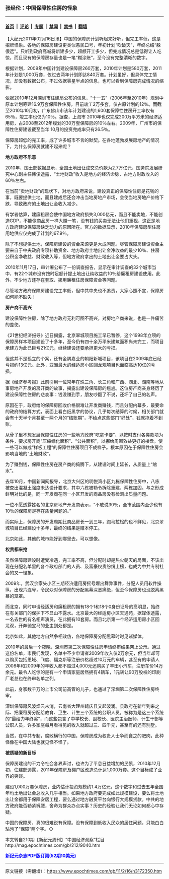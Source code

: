 ### 张经伦：中国保障性住房的怪象

---

#### [首页](../../../..?n3172350) &nbsp;|&nbsp; [评论](../../../../../epoch-comment?n3172350) &nbsp;|&nbsp; [专题](../../../../../epoch-special?n3172350) &nbsp;|&nbsp; [禁闻](../../../../../epoch-news?n3172350) &nbsp;|&nbsp; [禁书](../../../../../books?n3172350) &nbsp;|&nbsp; [翻墙](https://github.com/gfw-breaker/nogfw/blob/master/README.md?n3172350)


<div class="post_content" id="artbody" itemprop="articleBody">
 <!-- article content begin -->
 <p>
  【大纪元2011年02月16日讯】中国的保障房计划听起来好听，但完工率低，这是招牌怪象。各地的保障房建设更类似愚民口号，年初计划“吹破天”，年终总结“躲很远”。只听到政府高喊将新建多少，超额开工多少，但完成情况总是低得让人吃惊，而且现有的保障房存量也是一笔“糊涂账”，至今没有完整清晰的数字。
 </p>
 <p>
  根据计划，2009年中国计划建设保障房260万套，2010年计划是580万套，2011年计划是1,000万套，仅过去两年计划即达840万套。计划虽好，但具体完工情况，却没有数据公布，不过依据零星半点的信息，也可以看到保障房完成情况的缩影。
 </p>
 <p>
  依据2010年12月深圳市住建局公布的信息，“十一五”（2006年至2010年）规划中原本计划筹建16.9万套保障性住房，目前竣工2万多套，仅占原计划的12％。而截至2010年10月初，广东佛山市该年计划建设的1,600套保障性住房开工率仅有65％，竣工率也仅为10％。据查，上海市 2010年也仅完成200万平方米的经济适用房，占2008至2012年规划的30万套保障房的10％左右。2009年，广州市的保障性住房建设截至当年 10月的投资完成率只有26.5％。
 </p>
 <p>
  保障房超低的完工率，成了许多城市不言的默契。在各地蓬勃发展房地产的情况下，为什么保障房就建不起来呢？
 </p>
 <p>
  <b>
   地方政府不乐意
  </b>
 </p>
 <p>
  2010年，国土部数据显示，全国土地出让成交总价款为2.7万亿元，国务院发展研究中心副主任韩俊透露，“土地财政”收入是地方的经济命脉，占地方财政收入的60％左右。
 </p>
 <p>
  在当前“卖地财政”的现状下，对地方政府来说，建设真正的保障性住房是花钱的事，既要提供土地，而且建成后还会冲击当地房地产市场，会使当地房地产价格下跌，导致政府的土地出让金收入减少。
 </p>
 <p>
  有学者估算，建廉租房会使中国地方政府损失3,000亿元，而且不能卖地，不能创造GDP，不能像商品房一样大赚一笔，没有钱的买卖无法让他们重视，这正是地方政府建设保障房缺乏动力的原因所在。官方的数据显示，2010年保障房型住房用地供应仅完成了计划的67.9％。
 </p>
 <p>
  除了不想提供土地，保障房建设的资金来源更是大成问题。尽管保障房建设资金主要来自于中央政府专项补助资金、地方政府土地出让金净收益的最少10％、住房公积金净收益、财政收入等，但地方政府拿出的土地出让金要占大头。
 </p>
 <p>
  2010年11月17日，审计署公布了一份调查报告，显示在审计调查的32个城市当中，有22个城市没有按时足额计提土地出让纯收益的10％给廉租房建设使用。此外，不少地方还存在套取、挪用廉租住房保障资金等问题。
 </p>
 <p>
  尽管地方政府保障房建设完工率低，但中共中央也不追责，大家心照不宣，保障房如何能不缺失！
 </p>
 <p>
  <b>
   房产商不高兴
  </b>
 </p>
 <p>
  建设保障性住房，除了地方政府无利可图不高兴，对房地产商来说，也是一件痛苦的差使。
 </p>
 <p>
  《21世纪经济报导》近日揭露，北京翠城项目施工早已暂停，这个1998年立项的保障房样本项目建设了十多年，至今仍有四十余万平米建筑面积尚未完工，而项目承建方为此已巨亏21亿元，继续建设还要承担更大的亏损。
 </p>
 <p>
  但这并不是孤立的个案，还有金隅嘉业的朝阳新城项目，该项目在2009年底已经亏损约13亿元。此外，亚洲最大的经适房小区回龙观项目也面临高达10亿的亏损。
 </p>
 <p>
  据《经济参考报》此前引用一位常年在珠三角、长三角和广西、湖北、湖南等地从事房地产开发的房开商的故事，揭露出建设保障房的尴尬。这位房产商亲身经历了建设保障性住房的悲哀事：钱没赚到手，朋友吵翻了不说，还坏了自己的名声。
 </p>
 <p>
  原因在于，政府给的保障房回收价格很难让开发商赚钱，而且分配内幕多，最要命的政府的结算方式，表面上看白纸黑字的协议，几乎每次结算的时候，相关部门就会有十天半个月甚至一两个月的“结账期”，不给点这些部门“好处”，钱就拖着不到账。
 </p>
 <p>
  从骨子里不想发展保障性住房的一些地方政府“吃拿卡要”，以按时支付各类款项为条件，要求房开商“压缩绿化面积”、“公共面积”，以挪给周围效益更好的楼盘。使一些可以做成“样板工程”的保障性住房项目不成样子。根本原因在于保障性住房会影响当地的“土地财政”。
 </p>
 <p>
  为了赚到钱，保障性住房在房产商的捣腾下，从建设时间上延长，从质量上“缩水”。
 </p>
 <p>
  去年10月，中国新闻网报导，北京大兴区的明悦湾小区九栋保障性住房中，八栋被查出混凝土强度未达设计要求，其中六栋被勒令拆除重建，两栋加固。与之形成鲜明对比的是，同一开发商在同一小区开发的商品房没有检测出质量问题。
 </p>
 <p>
  一位不愿透露姓名的北京房地产开发商表示，“不敢说30％，全市范围内至少也有10％的保障房是存在质量问题的。”
 </p>
 <p>
  而实际上，保障房的开发周期比商品房长一到三年，跑马拉松的也不鲜见，北京翠城项目已经建设十多年，最终的结果是赔本停工。
 </p>
 <p>
  北京如此，其他的城市能好到哪里去，可以想像。
 </p>
 <p>
  <b>
   权贵都来抢
  </b>
 </p>
 <p>
  虽然保障房建设时遭受冷遇，完工率不高，但分配时却是热火朝天的局面，不该出现在分配名单里的各个政府部门的人员、及富豪权贵纷纷上榜，也成为中共专制社会的又一怪象。
 </p>
 <p>
  2009年，武汉余家头小区三期经济适用房摇号爆出舞弊事件，分配人员用软件操纵，出现六连号，令民众对保障房的分配黑幕深恶痛绝，但至今保障房也没脱离黑幕的笼罩。
 </p>
 <p>
  而北京，同时申请经适房和廉租房的拥有18个1和18个0身份证号的高明显，始终在有关部门的保护下不显山不露水。北京最大的经适房小区天通苑，据媒体透露，一名去世的有名相声演员，在此拥有10套房。而且北京第一个经济适用房小区回龙观，开奔驰宝马的业主到处都是。
 </p>
 <p>
  北京如此，其他地方自然争相效仿，各地保障房分配黑幕时时见诸媒体。
 </p>
 <p>
  2010年的最后一个夜晚，深圳市第二次保障性住房申请终审结果网上公示。通过这份名单，市民们发现，名单中不少申请者2009年收入仅2万余元，但当年却可以购买包括思域、飞度、福克斯等注册价格超过10万元的车辆，甚至有的申请人2008年和2009年的年收入都不超过4,000元还购买了丰田小汽车，注册车价14万余元。最令人吃惊的是有一个申请家庭居然拥有4辆车，1元转让90万股权的印刷厂老总也在终审名单之列。
 </p>
 <p>
  此前，身家数千万的上市公司前高管的儿子，也通过了深圳第二次保障性住房终审。
 </p>
 <p>
  深圳保障房风波烟云未消，云南省大理州鹤庆县又起波澜。县政府在新年到来之际、把廉租房分配给教育、卫生、计生三个系统的公职人员，被称为是这三个系统的“最给力年终奖”，而这些包含了中学校长、副校长、医院主治医师、计生干部等公职人员，许多家庭每月看得见的收入就超过三、四千元，甚至有的还有别墅。
 </p>
 <p>
  当然，在中共专制，腐败横行的中国，保障房成为权贵人士争而食之的肥肉，此种怪像在中国大陆也就见怪不怪了。
 </p>
 <p>
  <b>
   被质疑的新目标
  </b>
 </p>
 <p>
  保障房建设的不力令社会各界声讨，也许为了平息日益增加的民愤，2010年12月初，住建部透露，2011年保障房及棚户区改造总计达1,000万套。这个目标成了业界的笑谈。
 </p>
 <p>
  建设1,000万套保障房，业内估计投资规模约1.4万亿元，这个数字和过去五年全国年均土地出让金总收入几乎相当。如果地方政府要完成如此规模建设，要么将土地出让金都用于保障安居工程，要么通过地方融资平台向银行大规模贷款。中共的地方政府能否勒紧裤腰，舍命为群众办点实事？历史的经验让我们无论如何都心中存疑。
 </p>
 <p>
  中国的保障房，真的很难说有保障。没有保障到低收入民众的居住问题，只能白白玷污了“保障”两个字。◇
 </p>
 <p>
  本文转自210期【新纪元周刊】“中国经济观察”栏目
  <br/>
  <ok href=" http://mag.epochtimes.com/gb/212/9040.htm " target="_blank">
   http://mag.epochtimes.com/gb/212/9040.htm
  </ok>
 </p>
 <p>
  <ok href="http://mag.epochtimes.com/pdfmag/home.html">
   <font color="blue">
    <b>
     新纪元杂志PDF版订阅(52期10美元)
    </b>
   </font>
  </ok>
 </p>
 <!-- article content end -->
 <div id="below_article_ad">
 </div>
</div>


---

原文链接（需翻墙）：https://www.epochtimes.com/gb/11/2/16/n3172350.htm